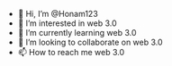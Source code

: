 - 👋 Hi, I’m @Honam123
- 👀 I’m interested in web 3.0
- 🌱 I’m currently learning web 3.0
- 💞️ I’m looking to collaborate on web 3.0
- 📫 How to reach me web 3.0

<!---
Honam123/Honam123 is a ✨ special ✨ repository because its `README.md` (this file) appears on your GitHub profile.
You can click the Preview link to take a look at your changes.
--->
